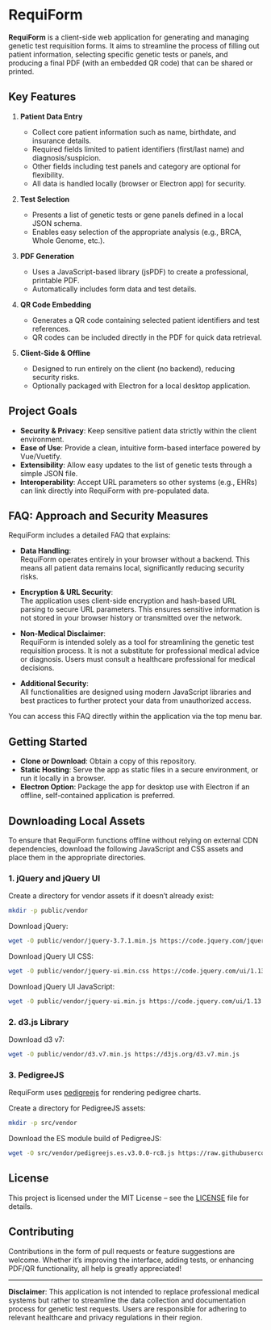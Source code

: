 # RequiForm

**RequiForm** is a client-side web application for generating and managing genetic test requisition forms. It aims to streamline the process of filling out patient information, selecting specific genetic tests or panels, and producing a final PDF (with an embedded QR code) that can be shared or printed.

## Key Features

1. **Patient Data Entry**  
   - Collect core patient information such as name, birthdate, and insurance details.  
   - Required fields limited to patient identifiers (first/last name) and diagnosis/suspicion.  
   - Other fields including test panels and category are optional for flexibility.  
   - All data is handled locally (browser or Electron app) for security.

2. **Test Selection**  
   - Presents a list of genetic tests or gene panels defined in a local JSON schema.  
   - Enables easy selection of the appropriate analysis (e.g., BRCA, Whole Genome, etc.).

3. **PDF Generation**  
   - Uses a JavaScript-based library (jsPDF) to create a professional, printable PDF.  
   - Automatically includes form data and test details.

4. **QR Code Embedding**  
   - Generates a QR code containing selected patient identifiers and test references.  
   - QR codes can be included directly in the PDF for quick data retrieval.

5. **Client-Side & Offline**  
   - Designed to run entirely on the client (no backend), reducing security risks.  
   - Optionally packaged with Electron for a local desktop application.

## Project Goals

- **Security & Privacy**: Keep sensitive patient data strictly within the client environment.  
- **Ease of Use**: Provide a clean, intuitive form-based interface powered by Vue/Vuetify.  
- **Extensibility**: Allow easy updates to the list of genetic tests through a simple JSON file.  
- **Interoperability**: Accept URL parameters so other systems (e.g., EHRs) can link directly into RequiForm with pre-populated data.

## FAQ: Approach and Security Measures

RequiForm includes a detailed FAQ that explains:

- **Data Handling**:  
  RequiForm operates entirely in your browser without a backend. This means all patient data remains local, significantly reducing security risks.

- **Encryption & URL Security**:  
  The application uses client-side encryption and hash-based URL parsing to secure URL parameters. This ensures sensitive information is not stored in your browser history or transmitted over the network.

- **Non-Medical Disclaimer**:  
  RequiForm is intended solely as a tool for streamlining the genetic test requisition process. It is not a substitute for professional medical advice or diagnosis. Users must consult a healthcare professional for medical decisions.

- **Additional Security**:  
  All functionalities are designed using modern JavaScript libraries and best practices to further protect your data from unauthorized access.

You can access this FAQ directly within the application via the top menu bar.

## Getting Started

- **Clone or Download**: Obtain a copy of this repository.  
- **Static Hosting**: Serve the app as static files in a secure environment, or run it locally in a browser.  
- **Electron Option**: Package the app for desktop use with Electron if an offline, self-contained application is preferred.

## Downloading Local Assets

To ensure that RequiForm functions offline without relying on external CDN dependencies, download the following JavaScript and CSS assets and place them in the appropriate directories.

### 1. jQuery and jQuery UI

Create a directory for vendor assets if it doesn’t already exist:

```bash
mkdir -p public/vendor
```

Download jQuery:

```bash
wget -O public/vendor/jquery-3.7.1.min.js https://code.jquery.com/jquery-3.7.1.min.js
```

Download jQuery UI CSS:

```bash
wget -O public/vendor/jquery-ui.min.css https://code.jquery.com/ui/1.13.2/themes/base/jquery-ui.css
```

Download jQuery UI JavaScript:

```bash
wget -O public/vendor/jquery-ui.min.js https://code.jquery.com/ui/1.13.2/jquery-ui.min.js
```

### 2. d3.js Library

Download d3 v7:

```bash
wget -O public/vendor/d3.v7.min.js https://d3js.org/d3.v7.min.js
```

### 3. PedigreeJS

RequiForm uses [pedigreejs](https://github.com/CCGE-BOADICEA/pedigreejs) for rendering pedigree charts.

Create a directory for PedigreeJS assets:

```bash
mkdir -p src/vendor
```

Download the ES module build of PedigreeJS:

```bash
wget -O src/vendor/pedigreejs.es.v3.0.0-rc8.js https://raw.githubusercontent.com/CCGE-BOADICEA/pedigreejs/refs/heads/master/build/pedigreejs.es.v3.0.0-rc8.js
```

## License

This project is licensed under the MIT License – see the [LICENSE](LICENSE) file for details.

## Contributing

Contributions in the form of pull requests or feature suggestions are welcome. Whether it’s improving the interface, adding tests, or enhancing PDF/QR functionality, all help is greatly appreciated!

---

**Disclaimer**: This application is not intended to replace professional medical systems but rather to streamline the data collection and documentation process for genetic test requests. Users are responsible for adhering to relevant healthcare and privacy regulations in their region.
